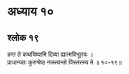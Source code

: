 # अध्याय १०

## श्लोक १९

हन्त ते कथयिष्यामि दिव्या ह्यात्मविभूतयः ।<br>प्राधान्यतः कुरुश्रेष्ठ नास्त्यन्तो विस्तरस्य मे ॥ १०-१९॥<br><br>

